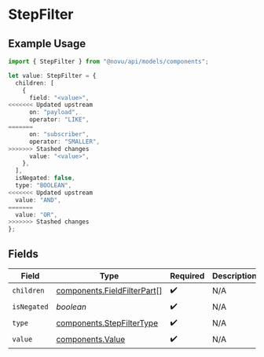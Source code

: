 # StepFilter

## Example Usage

```typescript
import { StepFilter } from "@novu/api/models/components";

let value: StepFilter = {
  children: [
    {
      field: "<value>",
<<<<<<< Updated upstream
      on: "payload",
      operator: "LIKE",
=======
      on: "subscriber",
      operator: "SMALLER",
>>>>>>> Stashed changes
      value: "<value>",
    },
  ],
  isNegated: false,
  type: "BOOLEAN",
<<<<<<< Updated upstream
  value: "AND",
=======
  value: "OR",
>>>>>>> Stashed changes
};
```

## Fields

| Field                                                                      | Type                                                                       | Required                                                                   | Description                                                                |
| -------------------------------------------------------------------------- | -------------------------------------------------------------------------- | -------------------------------------------------------------------------- | -------------------------------------------------------------------------- |
| `children`                                                                 | [components.FieldFilterPart](../../models/components/fieldfilterpart.md)[] | :heavy_check_mark:                                                         | N/A                                                                        |
| `isNegated`                                                                | *boolean*                                                                  | :heavy_check_mark:                                                         | N/A                                                                        |
| `type`                                                                     | [components.StepFilterType](../../models/components/stepfiltertype.md)     | :heavy_check_mark:                                                         | N/A                                                                        |
| `value`                                                                    | [components.Value](../../models/components/value.md)                       | :heavy_check_mark:                                                         | N/A                                                                        |